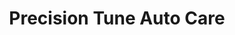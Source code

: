 ---
title: "Precision Tune Auto Care"
url: /anderson/precision-tune-auto-care/
shop: Autowerkstatt
---